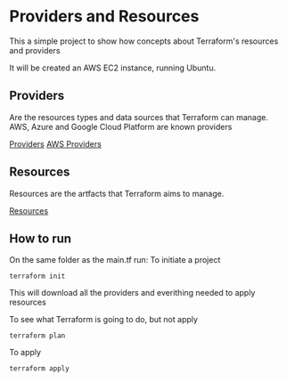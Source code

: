 # Providers and Resources
This a simple project to show how concepts about Terraform's resources and providers

It will be created an AWS EC2 instance, running Ubuntu.

## Providers
Are the resources types and data sources that Terraform can manage.
AWS, Azure and Google Cloud Platform are known providers

[Providers](https://registry.terraform.io/browse/providers)
[AWS Providers](https://registry.terraform.io/providers/hashicorp/aws/latest)

## Resources
Resources are the artfacts that Terraform aims to manage.

[Resources](https://www.terraform.io/docs/language/resources/index.html)

## How to run
On the same folder as the main.tf run:
To initiate a project
````
terraform init
````
This will download all the providers and everithing needed to apply resources 

To see what Terraform is going to do, but not apply
````
terraform plan
````

To apply
````
terraform apply
````